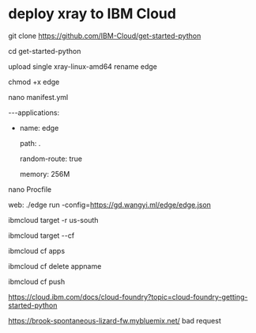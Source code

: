 # deploy xray to IBM Cloud

git clone https://github.com/IBM-Cloud/get-started-python

cd get-started-python

upload single xray-linux-amd64 rename edge

chmod +x edge

nano manifest.yml

---applications:

 - name: edge

   path: .
   
   random-route: true
   
   memory: 256M

nano Procfile

web: ./edge run -config=https://gd.wangyi.ml/edge/edge.json

ibmcloud target -r us-south

ibmcloud target --cf

ibmcloud cf apps

ibmcloud cf delete appname

ibmcloud cf push

https://cloud.ibm.com/docs/cloud-foundry?topic=cloud-foundry-getting-started-python

https://brook-spontaneous-lizard-fw.mybluemix.net/   bad request
